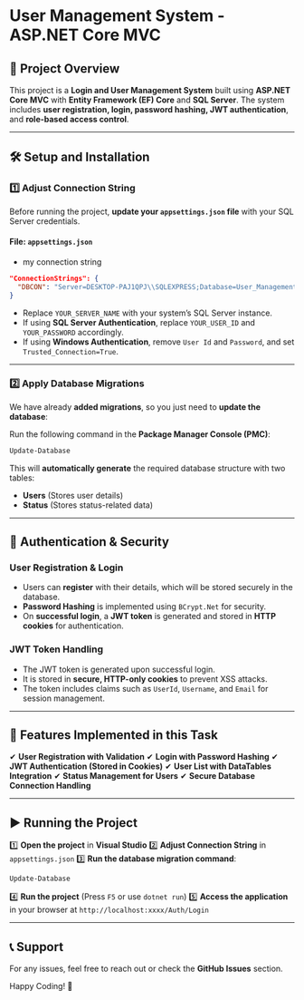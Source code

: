 # User Management System - ASP.NET Core MVC

## 🚀 Project Overview
This project is a **Login and User Management System** built using **ASP.NET Core MVC** with **Entity Framework (EF) Core** and **SQL Server**. The system includes **user registration, login, password hashing, JWT authentication**, and **role-based access control**.

---
## 🛠️ Setup and Installation

### 1️⃣ Adjust Connection String
Before running the project, **update your `appsettings.json` file** with your SQL Server credentials.

#### **File:** `appsettings.json`
- my connection string
```json
"ConnectionStrings": {
  "DBCON": "Server=DESKTOP-PAJ1QPJ\\SQLEXPRESS;Database=User_Management; Trusted_Connection=true;TrustServerCertificate=true"
}
```
- Replace `YOUR_SERVER_NAME` with your system’s SQL Server instance.
- If using **SQL Server Authentication**, replace `YOUR_USER_ID` and `YOUR_PASSWORD` accordingly.
- If using **Windows Authentication**, remove `User Id` and `Password`, and set `Trusted_Connection=True`.

---
### 2️⃣ Apply Database Migrations
We have already **added migrations**, so you just need to **update the database**:

Run the following command in the **Package Manager Console (PMC)**:
```powershell
Update-Database
```
This will **automatically generate** the required database structure with two tables:
- **Users** (Stores user details)
- **Status** (Stores status-related data)

---
## 🔑 Authentication & Security

### **User Registration & Login**
- Users can **register** with their details, which will be stored securely in the database.
- **Password Hashing** is implemented using `BCrypt.Net` for security.
- On **successful login**, a **JWT token** is generated and stored in **HTTP cookies** for authentication.

### **JWT Token Handling**
- The JWT token is generated upon successful login.
- It is stored in **secure, HTTP-only cookies** to prevent XSS attacks.
- The token includes claims such as `UserId`, `Username`, and `Email` for session management.

---
## 📌 Features Implemented in this Task
✔ **User Registration with Validation**
✔ **Login with Password Hashing**
✔ **JWT Authentication (Stored in Cookies)**
✔ **User List with DataTables Integration**
✔ **Status Management for Users**
✔ **Secure Database Connection Handling**

---
## ▶️ Running the Project
1️⃣ **Open the project** in **Visual Studio**
2️⃣ **Adjust Connection String** in `appsettings.json`
3️⃣ **Run the database migration command**:
   ```powershell
   Update-Database
   ```
4️⃣ **Run the project** (Press `F5` or use `dotnet run`)
5️⃣ **Access the application** in your browser at `http://localhost:xxxx/Auth/Login`

---
## 📞 Support
For any issues, feel free to reach out or check the **GitHub Issues** section.

Happy Coding! 🚀
